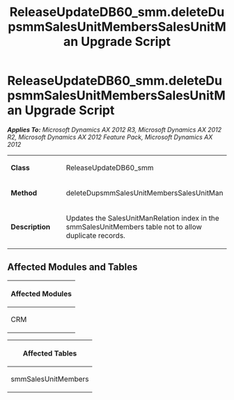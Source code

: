 ﻿---
title: ReleaseUpdateDB60_smm.deleteDupsmmSalesUnitMembersSalesUnitMan Upgrade Script
TOCTitle: ReleaseUpdateDB60_smm.deleteDupsmmSalesUnitMembersSalesUnitMan Upgrade Script
ms:assetid: 4b9b4a3b-8538-024a-1c73-4f4f0133964c
ms:mtpsurl: https://msdn.microsoft.com/en-us/library/JJ685395(v=AX.60)
ms:contentKeyID: 49708078
ms.date: 05/18/2015
mtps_version: v=AX.60
---

# ReleaseUpdateDB60\_smm.deleteDupsmmSalesUnitMembersSalesUnitMan Upgrade Script 


_**Applies To:** Microsoft Dynamics AX 2012 R3, Microsoft Dynamics AX 2012 R2, Microsoft Dynamics AX 2012 Feature Pack, Microsoft Dynamics AX 2012_

<table>
<colgroup>
<col style="width: 50%" />
<col style="width: 50%" />
</colgroup>
<tbody>
<tr class="odd">
<td><p><strong>Class</strong></p></td>
<td><p>ReleaseUpdateDB60_smm</p></td>
</tr>
<tr class="even">
<td><p><strong>Method</strong></p></td>
<td><p>deleteDupsmmSalesUnitMembersSalesUnitMan</p></td>
</tr>
<tr class="odd">
<td><p><strong>Description</strong></p></td>
<td><p>Updates the SalesUnitManRelation index in the smmSalesUnitMembers table not to allow duplicate records.</p></td>
</tr>
</tbody>
</table>


## Affected Modules and Tables

<table>
<colgroup>
<col style="width: 100%" />
</colgroup>
<thead>
<tr class="header">
<th><p>Affected Modules</p></th>
</tr>
</thead>
<tbody>
<tr class="odd">
<td><p>CRM</p></td>
</tr>
</tbody>
</table>


<table>
<colgroup>
<col style="width: 100%" />
</colgroup>
<thead>
<tr class="header">
<th><p>Affected Tables</p></th>
</tr>
</thead>
<tbody>
<tr class="odd">
<td><p>smmSalesUnitMembers</p></td>
</tr>
</tbody>
</table>

  


